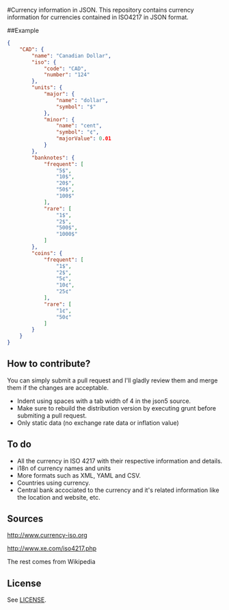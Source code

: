 #Currency information in JSON.
This repository contains currency information for currencies contained in ISO4217 in JSON format.

##Example

```json
{
    "CAD": {
        "name": "Canadian Dollar",
        "iso": {
            "code": "CAD",
            "number": "124"
        },
        "units": {
            "major": {
                "name": "dollar",
                "symbol": "$"
            },
            "minor": {
                "name": "cent",
                "symbol": "¢",
                "majorValue": 0.01
            }
        },
        "banknotes": {
            "frequent": [
                "5$",
                "10$",
                "20$",
                "50$",
                "100$"
            ],
            "rare": [
                "1$",
                "2$",
                "500$",
                "1000$"
            ]
        },
        "coins": {
            "frequent": [
                "1$",
                "2$",
                "5¢",
                "10¢",
                "25¢"
            ],
            "rare": [
                "1¢",
                "50¢"
            ]
        }
    }
}
```

## How to contribute?
You can simply submit a pull request and I'll gladly review them and merge them if the changes are acceptable.
 - Indent using spaces with a tab width of 4 in the json5 source.
 - Make sure to rebuild the distribution version by executing grunt before submiting a pull request.
 - Only static data (no exchange rate data or inflation value)


## To do
 - All the currency in ISO 4217 with their respective information and details.
 - i18n of currency names and units
 - More formats such as XML, YAML and CSV.
 - Countries using currency.
 - Central bank accociated to the currency and it's related information like the location and website, etc.

## Sources
http://www.currency-iso.org

http://www.xe.com/iso4217.php

The rest comes from Wikipedia

## License
See [LICENSE](https://github.com/wiredmax/currency/blob/master/LICENSE).